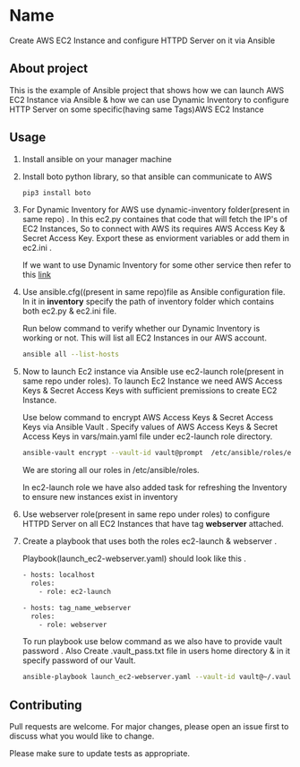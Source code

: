 # Name

Create AWS EC2 Instance and configure HTTPD Server on it via Ansible

## About project
This is the example of Ansible project that shows how we can launch AWS EC2 Instance via Ansible & how we can use Dynamic Inventory to configure HTTP Server on some specific(having same Tags)AWS EC2 Instance

## Usage
1. Install ansible on your manager machine
2. Install boto python library, so that ansible can communicate to AWS
   ```bash
   pip3 install boto
   ```
3. For Dynamic Inventory for AWS use dynamic-inventory folder(present in same repo) .
In this ec2.py containes that code that will fetch the IP's of EC2 Instances, So to connect with AWS its requires AWS Access Key & Secret Access Key.
Export these as enviorment variables or add them in ec2.ini .

   If we want to use Dynamic Inventory for some other service then refer to this 
[link](https://github.com/ansible/ansible/tree/stable-2.9/contrib/inventory)

4. Use ansible.cfg((present in same repo)file as Ansible configuration file.
   In it in **inventory** specify the path of inventory folder which contains both ec2.py & ec2.ini file.
   
   Run below command to verify whether our Dynamic Inventory is working or not.
   This will list all EC2 Instances in our AWS account.
     ```bash
   ansible all --list-hosts
   ```
5. Now to launch Ec2 instance via Ansible use ec2-launch role(present in same repo under roles).
   To launch Ec2 Instance we need AWS Access Keys & Secret Access Keys with sufficient premissions to create EC2 Instance.
 
   Use below command to encrypt AWS Access Keys & Secret Access Keys via Ansible Vault . Specify values of AWS Access Keys & Secret Access Keys in vars/main.yaml file under ec2-launch role directory.
   
   ```bash
   ansible-vault encrypt --vault-id vault@prompt  /etc/ansible/roles/ec2-launch/vars/main.yml 
   ```
   We are storing all our roles in /etc/ansible/roles.

   In ec2-launch role we have also added task  for refreshing the Inventory to ensure new instances exist in inventory

6. Use webserver role(present in same repo under roles) to configure HTTPD  Server on all EC2 Instances that have tag **webserver** attached.

7. Create a playbook that uses both the roles ec2-launch & webserver . 
   
   Playbook(launch_ec2-webserver.yaml) should look like this .
   ```bash
   - hosts: localhost
     roles:
       - role: ec2-launch

   - hosts: tag_name_webserver
     roles:
       - role: webserver
   ```
   
   To run playbook use below command as we also have to provide vault password . 
   Also Create .vault_pass.txt file in users home directory & in it specify password of our Vault.
     ```bash
   ansible-playbook launch_ec2-webserver.yaml --vault-id vault@~/.vault_pass.txt
   ```
   
## Contributing
Pull requests are welcome. For major changes, please open an issue first to discuss what you would like to change.

Please make sure to update tests as appropriate.
